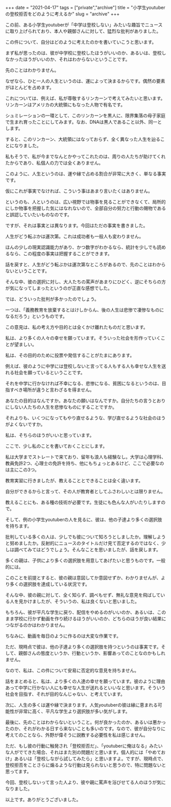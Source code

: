 +++
date = "2021-04-17"
tags = ["private","archive"]
title = "小学生youtuberの登校拒否をどのように考えるか"
slug = "archive"
+++

この前、ある小学生youtuberが「中学は登校しない」みたいな趣旨でニュースに取り上げられており、本人や親御さんに対して、猛烈な批判がありました。

この件について、自分はどのように考えたのかを書いていこうと思います。

まず私が思ったのは、彼が中学校に登校したほうがいいのか、あるいは、登校しなかったほうがいいのか、それはわからないということです。

先のことはわかりません。

なぜなら、ひと一人の人生というのは、運によって決まるからです。偶然の要素がほとんどを占めます。

これについては、例えば、私が尊敬するリンカーンで考えてみたいと思います。リンカーンはアメリカの大統領にもなった人物で有名です。

シュミレーションの一環として、このリンカーンを黒人に、限界集落の母子家庭で生まれ育ったことにしてみます。なお、DNAは黒人であること以外、同一とします。

すると、このリンカーン、大統領にはなっておらず、全く異なった人生を辿ることになりました。

私もそうで、私が今までなんとかやってこれたのは、周りの人たちが助けてくれたからであり、私個人の力では全くありません。

このように、人生というのは、運や縁で占める割合が非常に大きく、単なる事実です。

仮にこれが事実でなければ、こういう事はあまり言いたくはありません。

というのも、人というのは、広い視野では物事を見ることができなくて、局所的にしか物事を把握した気にはなれないので、全部自分の努力と行動の賜物であると誤認していたいものなのです。

ですが、それは事実とは異なります。今回はただの事実を書きました。

人生がどう転ぶかは運次第。これは成功者も一般人も変わりません。

ほんの少しの現実認識能力があり、かつ数字がわかるなら、統計を少しでも読めるなら、この程度の事実は把握することができます。

話を戻すと、人生がどう転ぶかは運次第なところがあるので、先のことはわからないということです。

そんな中、彼の選択に対し、大人たちの罵声があまりにひどく、逆にそちらの方が気になってしまったというのが正直な感想でした。

では、どういった批判が多かったのでしょう。

一つは、「義務教育を放棄するとはけしからん、後の人生は悲惨で凄惨なものになるだろう」というものです。

この意見は、私の考え方や目的とは全くかけ離れたものだと思います。

私は、より多くの人々の幸せを願っています。そういった社会を形作っていくことが望ましい。

私は、その目的のために投票や発信することがたまにあります。

例えば、彼のように中学には登校しないと言ってる人もする人も幸せな人生を送れる社会を願っているということです。

それを中学に行かなければ不幸になる、悲惨になる、貧困になるというのは、目指すべき場所が違うと言わざるを得ません。

あなたの目的はなんですか。あなたの願いはなんですか。自分たちの言うとおりにしない人たちの人生を悲惨なものにすることですか。

それよりも、いくつになってもやり直せるような、学び直せるような社会のほうがよくないですか。

私は、そちらのほうがいいと思っています。

ここで、少し私のことを書いておくことにします。

私は大学までストレートで来ており、留年も浪人も経験なし。大学は心理学科、教員免許2つ、心理士の免許を持ち、他にもちょっとあるけど、ここで必要なのは主にこの3つ。

教育実習に行きましたが、教えることとできることは全く違います。

自分ができるからと言って、その人が教育者としてふさわしいとは限りません。

教えることにも、ある種の技術が必要です。生徒にも色んな人がいたりしますので。

そして、例の小学生youtuberの人を見るに、彼は、他の子達より多くの選択肢を持ちます。

批判している多くの人は、少しでも彼について知ろうとしましたか。理解しようと努めましたか。反射的にニュースのタイトルだけ見て否定するのではなく、少しは調べてみてはどうでしょう。そんなことを思いましたが、話を戻します。

多くの親は、子供により多くの選択肢を用意してあげたいと思うものです。一般的には。

このことを前提とすると、彼の親は意図してか意図せずか、わかりませんが、より多くの選択肢を達成している状況です。

そんな中、彼の親に対して、全く知らず、調べもせず、無礼な意見を飛ばしている人を見かけましたが、そういうの、私は良くないと思いました。

もちろん、彼が平凡な学生に戻り、配信をやめるのがいいのか、あるいは、このまま学校に行かず動画を作り続けるほうがいいのか、どちらのほうが良い結果につながるのかはわかりません。

ちなみに、動画を毎日のように作るのは大変な作業です。

ただ、現時点で彼は、他の子達より多くの選択肢を持つというのは事実です。そして、親御さんの態度というか、行動というか、影響あってのことなのかもしれません。

なので、私は、この件について安易に否定的な意見を持ちません。

話をまとめると、私は、より多くの人達の幸せを願っています。彼のように理由あって中学に行かない人にも幸せな人生が送れるといいなと思います。そういう社会を目指す、それが目的なんじゃない、と考えています。

次に、人生の多くは運や縁で決まります。人気youtuberの彼は縁に恵まれる可能性が非常に高く、平凡な学生より選択肢が多い気がします。

最後に、先のことはわからないということ。何が良かったのか、あるいは悪かったのか、それがわかる日すら来ないことも多いのです。なので、彼が自分なりに考えてのことなら、外野が偉そうに説教する必要性を私は感じません。

ただ、もし彼の行動に触発され「登校拒否だ」、「youtuberに俺はなる」みたいな人がでてきた場合、それはまた別の問題だと思います。個人的には「やめておけ」あるいは「登校しながら試してみたら」と思いますよ。ですが、現時点で、登校拒否をことさらに煽るような行動は見られないと思うので、特に問題ないと思ってます。

今回、登校しないって言った人より、彼や親に罵声を浴びせてる人のほうが気になりました。

以上です。ありがとうございました。
